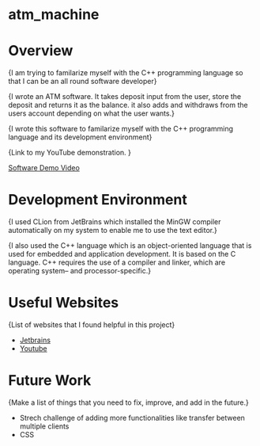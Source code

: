 # atm_machine

# Overview

{I am trying to familarize myself with the C++ programming language so that I can be an all round software developer}

{I wrote an ATM software. It takes deposit input from the user, store the deposit and returns it as the balance. it also adds and withdraws from the users account depending on what the user wants.}

{I wrote this software to familarize myself with the C++ programming language and its development environment}

{Link to my YouTube demonstration.  }

[Software Demo Video](https://www.youtube.com/watch?v=aBomSBaLt64)

# Development Environment

{I used CLion from JetBrains which installed the MinGW compiler automatically on my system to enable me to use the text editor.}

{I also used the C++ language which is an object-oriented language that is used for embedded and application development. It is based on the C language. C++ requires the use of a compiler and linker, which are operating system– and processor-specific.}

# Useful Websites

{List of websites that I found helpful in this project}
* [Jetbrains](http://jetbrains.com/clion/)
* [Youtube](https://www.youtube.com/watch?v=wccZgjs90S8)

# Future Work

{Make a list of things that you need to fix, improve, and add in the future.}
* Strech challenge of adding more functionalities like transfer between multiple clients
* CSS

